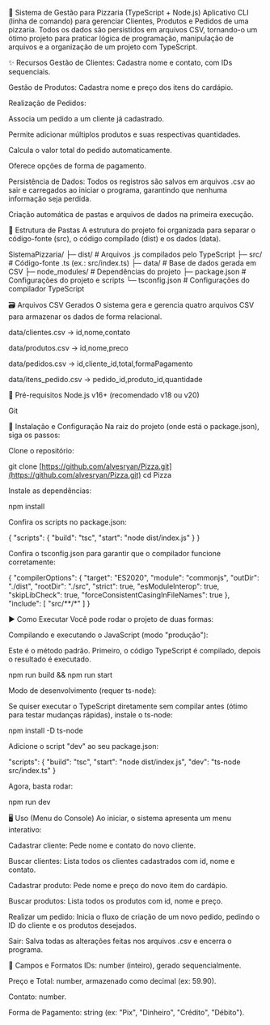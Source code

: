 🍕 Sistema de Gestão para Pizzaria (TypeScript + Node.js)
Aplicativo CLI (linha de comando) para gerenciar Clientes, Produtos e Pedidos de uma pizzaria. Todos os dados são persistidos em arquivos CSV, tornando-o um ótimo projeto para praticar lógica de programação, manipulação de arquivos e a organização de um projeto com TypeScript.

✨ Recursos
Gestão de Clientes: Cadastra nome e contato, com IDs sequenciais.

Gestão de Produtos: Cadastra nome e preço dos itens do cardápio.

Realização de Pedidos:

Associa um pedido a um cliente já cadastrado.

Permite adicionar múltiplos produtos e suas respectivas quantidades.

Calcula o valor total do pedido automaticamente.

Oferece opções de forma de pagamento.

Persistência de Dados: Todos os registros são salvos em arquivos .csv ao sair e carregados ao iniciar o programa, garantindo que nenhuma informação seja perdida.

Criação automática de pastas e arquivos de dados na primeira execução.

📁 Estrutura de Pastas
A estrutura do projeto foi organizada para separar o código-fonte (src), o código compilado (dist) e os dados (data).

SistemaPizzaria/
├─ dist/          # Arquivos .js compilados pelo TypeScript
├─ src/           # Código-fonte .ts (ex.: src/index.ts)
├─ data/          # Base de dados gerada em CSV
├─ node_modules/  # Dependências do projeto
├─ package.json   # Configurações do projeto e scripts
└─ tsconfig.json  # Configurações do compilador TypeScript

🗃️ Arquivos CSV Gerados
O sistema gera e gerencia quatro arquivos CSV para armazenar os dados de forma relacional.

data/clientes.csv → id,nome,contato

data/produtos.csv → id,nome,preco

data/pedidos.csv → id,cliente_id,total,formaPagamento

data/itens_pedido.csv → pedido_id,produto_id,quantidade

🔧 Pré-requisitos
Node.js v16+ (recomendado v18 ou v20)

Git

🚀 Instalação e Configuração
Na raiz do projeto (onde está o package.json), siga os passos:

Clone o repositório:

git clone [https://github.com/alvesryan/Pizza.git](https://github.com/alvesryan/Pizza.git)
cd Pizza

Instale as dependências:

npm install

Confira os scripts no package.json:

{
  "scripts": {
    "build": "tsc",
    "start": "node dist/index.js"
  }
}

Confira o tsconfig.json para garantir que o compilador funcione corretamente:

{
  "compilerOptions": {
    "target": "ES2020",
    "module": "commonjs",
    "outDir": "./dist",
    "rootDir": "./src",
    "strict": true,
    "esModuleInterop": true,
    "skipLibCheck": true,
    "forceConsistentCasingInFileNames": true
  },
  "include": [
    "src/**/*"
  ]
}

▶️ Como Executar
Você pode rodar o projeto de duas formas:

Compilando e executando o JavaScript (modo "produção"):

Este é o método padrão. Primeiro, o código TypeScript é compilado, depois o resultado é executado.

npm run build && npm run start

Modo de desenvolvimento (requer ts-node):

Se quiser executar o TypeScript diretamente sem compilar antes (ótimo para testar mudanças rápidas), instale o ts-node:

npm install -D ts-node

Adicione o script "dev" ao seu package.json:

  "scripts": {
    "build": "tsc",
    "start": "node dist/index.js",
    "dev": "ts-node src/index.ts"
  }

Agora, basta rodar:

npm run dev

🖥️ Uso (Menu do Console)
Ao iniciar, o sistema apresenta um menu interativo:

Cadastrar cliente: Pede nome e contato do novo cliente.

Buscar clientes: Lista todos os clientes cadastrados com id, nome e contato.

Cadastrar produto: Pede nome e preço do novo item do cardápio.

Buscar produtos: Lista todos os produtos com id, nome e preço.

Realizar um pedido: Inicia o fluxo de criação de um novo pedido, pedindo o ID do cliente e os produtos desejados.

Sair: Salva todas as alterações feitas nos arquivos .csv e encerra o programa.

📝 Campos e Formatos
IDs: number (inteiro), gerado sequencialmente.

Preço e Total: number, armazenado como decimal (ex: 59.90).

Contato: number.

Forma de Pagamento: string (ex: "Pix", "Dinheiro", "Crédito", "Débito").


